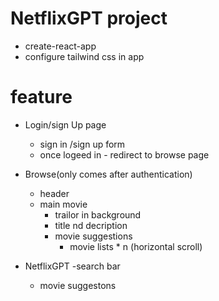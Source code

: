 # NetflixGPT project

- create-react-app
- configure tailwind css in app


# feature

- Login/sign Up page
   - sign in /sign up form
   - once logeed in - redirect to browse page

- Browse(only comes after authentication)
    - header
    - main movie 
        - trailor in background 
        - title nd decription
        - movie suggestions
           - movie lists * n (horizontal scroll)


- NetflixGPT
   -search bar
   - movie suggestons